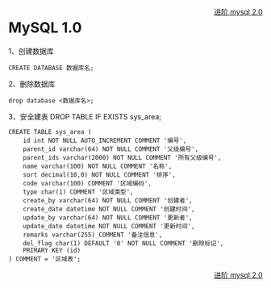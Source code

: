 <p>
    <a href="#" style="float: right;" onclick="refreshContent('mysql2')">进阶 mysql 2.0</a>
</p>

# MySQL 1.0

1、创建数据库

	CREATE DATABASE 数据库名;
2、删除数据库

	drop database <数据库名>;
3、安全建表
    DROP TABLE IF EXISTS sys_area;
     
    CREATE TABLE sys_area (
        id int NOT NULL AUTO_INCREMENT COMMENT '编号',
        parent_id varchar(64) NOT NULL COMMENT '父级编号',
        parent_ids varchar(2000) NOT NULL COMMENT '所有父级编号',
        name varchar(100) NOT NULL COMMENT '名称',
        sort decimal(10,0) NOT NULL COMMENT '排序',
        code varchar(100) COMMENT '区域编码',
        type char(1) COMMENT '区域类型',
        create_by varchar(64) NOT NULL COMMENT '创建者',
        create_date datetime NOT NULL COMMENT '创建时间',
        update_by varchar(64) NOT NULL COMMENT '更新者',
        update_date datetime NOT NULL COMMENT '更新时间',
        remarks varchar(255) COMMENT '备注信息',
        del_flag char(1) DEFAULT '0' NOT NULL COMMENT '删除标记',
        PRIMARY KEY (id)
    ) COMMENT = '区域表';
    


    
<p>
    <a href="#" style="float: right;" onclick="refreshContent('mysql2')">进阶 mysql 2.0</a>
</p>